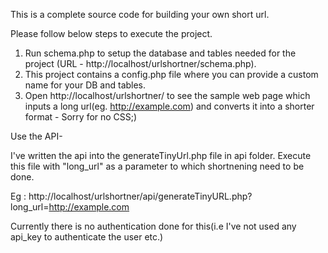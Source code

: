 This is a complete source code for building your own short url.

Please follow below steps to execute the project.

1) Run schema.php to setup the database and tables needed for the project (URL - http://localhost/urlshortner/schema.php).
2) This project contains a config.php file where you can provide a custom name for your DB and tables.
3) Open http://localhost/urlshortner/ to see the sample web page which inputs a long url(eg. http://example.com)
   and converts it into a shorter format - Sorry for no CSS;)

Use the API-

I've written the api into the generateTinyUrl.php file in api folder. Execute this file with "long_url" as a parameter to which shortnening need to be done.

Eg : http://localhost/urlshortner/api/generateTinyURL.php?long_url=http://example.com

Currently there is no authentication done for this(i.e I've not used any api_key to authenticate the user etc.)